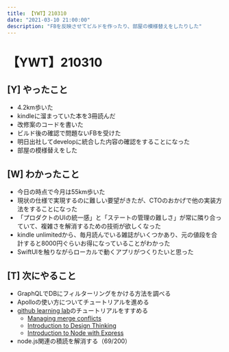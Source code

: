 ```yaml
---
title: 【YWT】210310
date: "2021-03-10 21:00:00"
description: "FBを反映させてビルドを作ったり、部屋の模様替えをしたりした"
---
```


# 【YWT】210310

## [Y] やったこと

- 4.2km歩いた
- kindleに溜まっていた本を3冊読んだ
- 改修案のコードを書いた
- ビルド後の確認で問題ないFBを受けた
- 明日出社してdevelopに統合した内容の確認をすることになった
- 部屋の模様替えをした

## [W] わかったこと

- 今日の時点で今月は55km歩いた
- 現状の仕様で実現するのに難しい要望がきたが、CTOのおかげで他の実装方法をすることになった
- 「プロダクトのUIの統一感」と「ステートの管理の難しさ」が常に隣り合っていて、複雑さを解消するための技術が欲しくなった
- kindle unlimitedから、毎月読んでいる雑誌がいくつかあり、元の値段を合計すると8000円ぐらいお得になっていることがわかった
- SwiftUIを触りながらローカルで動くアプリがつくりたいと思った

## [T] 次にやること

- GraphQLでDBにフィルターリングをかける方法を調べる
- Apolloの使い方についてチュートリアルを進める
- [github learning lab](https://lab.github.com/githubtraining)のチュートリアルをすすめる
  - [Managing merge conflicts](https://lab.github.com/githubtraining/managing-merge-conflicts)
  - [Introduction to Design Thinking](https://lab.github.com/githubtraining/introduction-to-design-thinking)
  - [Introduction to Node with Express](https://lab.github.com/everydeveloper/introduction-to-node-with-express)
- node.js関連の積読を解消する（69/200）
